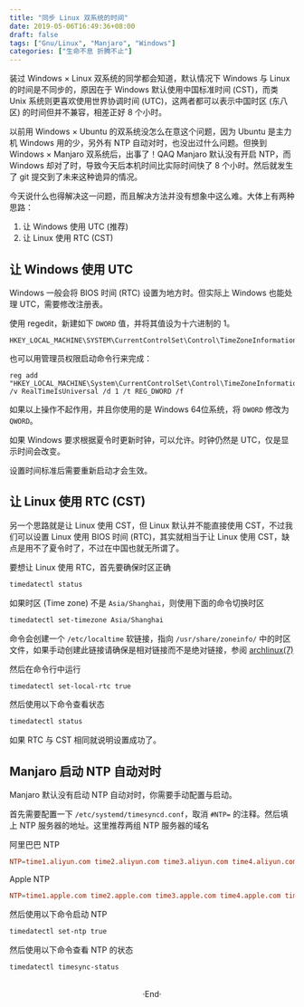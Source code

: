 ```yaml
---
title: "同步 Linux 双系统的时间"
date: 2019-05-06T16:49:36+08:00
draft: false
tags: ["Gnu/Linux", "Manjaro", "Windows"]
categories: ["生命不息 折腾不止"]
---
```

<!-- 
<img alt="" src="https://mogeko.github.io/blog-images/062" >
<span class="spoiler" ></span>
&emsp;&emsp;
 -->


装过 Windows × Linux 双系统的同学都会知道，默认情况下 Windows 与 Linux 的时间是不同步的，原因在于 Windows 默认使用中国标准时间 (CST)，而类 Unix  系统则更喜欢使用世界协调时间 (UTC)，这两者都可以表示中国时区 (东八区) 的时间但并不兼容，相差正好 8 个小时。

以前用 Windows × Ubuntu 的双系统没怎么在意这个问题，因为 Ubuntu 是主力机 Windows 用的少，另外有 NTP 自动对时，也没出过什么问题。但换到 Windows × Manjaro 双系统后，出事了！QAQ
Manjaro 默认没有开启 NTP，而 Windows 却对了时，导致今天后本机时间比实际时间快了 8 个小时。然后就发生了 git 提交到了未来这种诡异的情况。

今天说什么也得解决这一问题，而且解决方法并没有想象中这么难。大体上有两种思路：
1. 让 Windows 使用 UTC (推荐)
2. 让 Linux 使用 RTC (CST)

## 让 Windows 使用 UTC
Windows 一般会将 BIOS 时间 (RTC) 设置为地方时。但实际上 Windows 也能处理 UTC，需要修改注册表。

使用 regedit，新建如下 `DWORD` 值，并将其值设为十六进制的 1。
```reg
HKEY_LOCAL_MACHINE\SYSTEM\CurrentControlSet\Control\TimeZoneInformation\RealTimeIsUniversal
```

也可以用管理员权限启动命令行来完成：
```reg
reg add "HKEY_LOCAL_MACHINE\System\CurrentControlSet\Control\TimeZoneInformation" /v RealTimeIsUniversal /d 1 /t REG_DWORD /f
```

如果以上操作不起作用，并且你使用的是 Windows 64位系统，将 `DWORD` 修改为 `QWORD`。

如果 Windows 要求根据夏令时更新时钟，可以允许。时钟仍然是 UTC，仅是显示时间会改变。

设置时间标准后需要重新启动才会生效。

## 让 Linux 使用 RTC (CST)
另一个思路就是让 Linux 使用 CST，但 Linux 默认并不能直接使用 CST，不过我们可以设置 Linux 使用 BIOS 时间 (RTC)，其实就相当于让 Linux 使用 CST，缺点是用不了夏令时了，不过在中国也就无所谓了。

要想让 Linux 使用 RTC，首先要确保时区正确
```bash
timedatectl status
```

如果时区 (Time zone) 不是 `Asia/Shanghai`，则使用下面的命令切换时区
```bash
timedatectl set-timezone Asia/Shanghai
```

命令会创建一个 `/etc/localtime` 软链接，指向 `/usr/share/zoneinfo/` 中的时区文件，如果手动创建此链接请确保是相对链接而不是绝对链接，参阅 [archlinux(7)](https://jlk.fjfi.cvut.cz/arch/manpages/man/archlinux.7)

然后在命令行中运行
```bash
timedatectl set-local-rtc true
```

然后使用以下命令查看状态
```bash
timedatectl status
```
如果 RTC 与 CST 相同就说明设置成功了。

## Manjaro 启动 NTP 自动对时
Manjaro 默认没有启动 NTP 自动对时，你需要手动配置与启动。

首先需要配置一下 `/etc/systemd/timesyncd.conf`，取消 `#NTP=` 的注释。然后填上 NTP 服务器的地址。这里推荐两组 NTP 服务器的域名

阿里巴巴 NTP
```conf
NTP=time1.aliyun.com time2.aliyun.com time3.aliyun.com time4.aliyun.com time5.aliyun.com time6.aliyun.com time7.aliyun.com
```

Apple NTP
```conf
NTP=time1.apple.com time2.apple.com time3.apple.com time4.apple.com time5.apple.com time6.apple.com time7.apple.com
```

然后使用以下命令启动 NTP
```bash
timedatectl set-ntp true
```

然后使用以下命令查看 NTP 的状态
```bash
timedatectl timesync-status
```








<br>

<center>  ·End·  </center>
